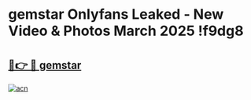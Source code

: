 # gemstar Onlyfans Leaked - New Video & Photos March 2025 !f9dg8

# <h2><a href="https://w35fgz.iuczelnia.edu.pl?title=gemstar&ref=f9dg8">🔗👉 🔴 gemstar</a></h2>

[![acn](https://github.com/user-attachments/assets/0f9c940e-d8b0-45ae-aac7-cd30a18b3e1c)](https://w35fgz.iuczelnia.edu.pl?title=gemstar&ref=f9dg8)

